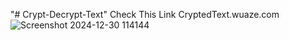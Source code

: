 "# Crypt-Decrypt-Text" 
Check This Link CryptedText.wuaze.com
![Screenshot 2024-12-30 114144](https://github.com/user-attachments/assets/8a82c4e4-ba72-4b2d-af56-b22ffaf9a384)

